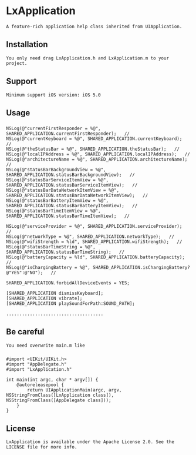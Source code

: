 # LxApplication
    A feature-rich application help class inherited from UIApplication.
Installation
------------
    You only need drag LxApplication.h and LxApplication.m to your project.
Support
------------
    Minimum support iOS version: iOS 5.0
Usage
-----------
###
    NSLog(@"currentFirstResponder = %@", SHARED_APPLICATION.currentFirstResponder);   //
    NSLog(@"currentKeyboard = %@", SHARED_APPLICATION.currentKeyboard);   //
    NSLog(@"theStatusBar = %@", SHARED_APPLICATION.theStatusBar);   //
    NSLog(@"localIPAddress = %@", SHARED_APPLICATION.localIPAddress);   //
    NSLog(@"architectureName = %@", SHARED_APPLICATION.architectureName);   //
    NSLog(@"statusBarBackgroundView = %@", SHARED_APPLICATION.statusBarBackgroundView);   //
    NSLog(@"statusBarServiceItemView = %@", SHARED_APPLICATION.statusBarServiceItemView);   //
    NSLog(@"statusBarDataNetworkItemView = %@", SHARED_APPLICATION.statusBarDataNetworkItemView);   //
    NSLog(@"statusBarBatteryItemView = %@", SHARED_APPLICATION.statusBarBatteryItemView);   //
    NSLog(@"statusBarTimeItemView = %@", SHARED_APPLICATION.statusBarTimeItemView);   //
    
    NSLog(@"serviceProvider = %@", SHARED_APPLICATION.serviceProvider);   //
    NSLog(@"networkType = %@", SHARED_APPLICATION.networkType);   //
    NSLog(@"wifiStrength = %ld", SHARED_APPLICATION.wifiStrength);   //
    NSLog(@"statusBarTimeString = %@", SHARED_APPLICATION.statusBarTimeString);   //
    NSLog(@"batteryCapacity = %ld", SHARED_APPLICATION.batteryCapacity);   //
    NSLog(@"isChargingBattery = %@", SHARED_APPLICATION.isChargingBattery?@"YES":@"NO");   //
    
    SHARED_APPLICATION.forbidAllDeviceEvents = YES;
    
    [SHARED_APPLICATION dismissKeyboard];
    [SHARED_APPLICATION vibrate];
    [SHARED_APPLICATION playSoundForPath:SOUND_PATH];
    
    .....................................
    
Be careful            
-----------
    You need overwrite main.m like 
###
    #import <UIKit/UIKit.h>
    #import "AppDelegate.h"
    #import "LxApplication.h"

    int main(int argc, char * argv[]) {
        @autoreleasepool {
            return UIApplicationMain(argc, argv, NSStringFromClass([LxApplication class]), NSStringFromClass([AppDelegate class]));
        }
    }
License
-----------
    LxApplication is available under the Apache License 2.0. See the LICENSE file for more info.

